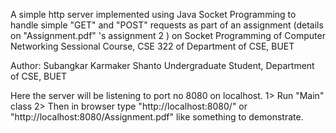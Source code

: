 A simple http server implemented using Java Socket Programming to handle simple "GET" and "POST" requests as part of an assignment (details on "Assignment.pdf" 's assignment 2 ) on Socket Programming of Computer Networking Sessional Course, CSE 322 of Department of CSE, BUET

Author: Subangkar Karmaker Shanto
        Undergraduate Student, Department of CSE, BUET


Here the server will be listening to port no 8080 on localhost.
1> Run "Main" class
2> Then in browser type "http://localhost:8080/" or "http://localhost:8080/Assignment.pdf" like something to demonstrate.

